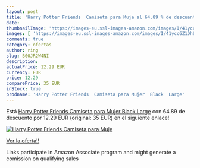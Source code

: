 ```yaml
---
layout: post
title: 'Harry Potter Friends  Camiseta para Muje al 64.89 % de descuento'
date: 
thumbnailImage: 'https://images-eu.ssl-images-amazon.com/images/I/41ycc6Z1DhL._SL200_.jpg'
images: [ 'https://images-eu.ssl-images-amazon.com/images/I/41ycc6Z1DhL._SL200_.jpg' ]
comments: true
category: ofertas
author: ring
slug: B00JR2W4NI
description:
actualPrice: 12.29 EUR
currency: EUR
price: 12.29
comparePrice: 35 EUR
inStock: true
prodname: 'Harry Potter Friends  Camiseta para Mujer  Black  Large'
---
```


Está [Harry Potter Friends  Camiseta para Mujer  Black  Large](https://www.amazon.es/dp/B00JR2W4NI/?tag=tolees-21) con 64.89 de descuento por 12.29 EUR (original: 35 EUR) en el siguiente enlace!

[![Harry Potter Friends  Camiseta para Muje](https://images-eu.ssl-images-amazon.com/images/I/41ycc6Z1DhL._SL200_.jpg)](https://www.amazon.es/dp/B00JR2W4NI/?tag=tolees-21)

[Ver la oferta!!](https://www.amazon.es/dp/B00JR2W4NI/?tag=tolees-21)

Links participate in Amazon Associate program and might generate a comission on qualifying sales


